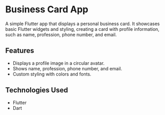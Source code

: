 # Business Card App

A simple Flutter app that displays a personal business card. It showcases basic Flutter widgets and styling, creating a card with profile information, such as name, profession, phone number, and email.

## Features

- Displays a profile image in a circular avatar.
- Shows name, profession, phone number, and email.
- Custom styling with colors and fonts.

## Technologies Used

- Flutter
- Dart

